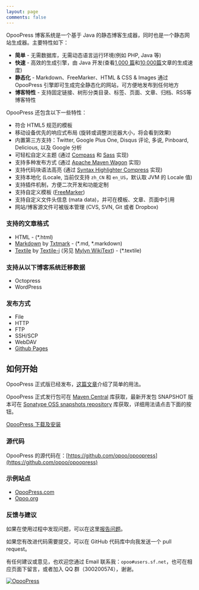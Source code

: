 ```yaml
---
layout: page
comments: false
---
```

OpooPress 博客系统是一个基于 Java 的静态博客生成器，同时也是一个静态网站生成器。主要特性如下：

- **简单** - 无需数据库，无需动态语言运行环境(例如 PHP, Java 等)
- **快速** - 高效的生成引擎，由 Java 开发(查看[1,000 篇](http://opoo.org/why-i-develop-opoopress/)和[10,000篇](http://opoo.org/2014/opoopress-site-generated-in-multi-thread/)文章的生成速度)
- **静态化** - Markdown、FreeMarker、HTML & CSS & Images 通过 OpooPress 引擎即可生成完全静态化的网站，可方便地发布到任何地方
- **博客特性** - 支持固定链接、树形分类目录、标签、页面、文章、归档、RSS等博客特性

OpooPress 还包含以下一些特性：

- 符合 HTML5 规范的模板
- 移动设备优先的响应式布局 (旋转或调整浏览器大小，将会看到效果)
- 内置第三方支持：Twitter, Google Plus One, Disqus 评论, 多说, Pinboard, Delicious, 以及 Google 分析
- 可轻松自定义主题 (通过 [Compass](http://compass-style.org/) 和 [Sass](http://sass-lang.com/) 实现)
- 支持多种发布方式 (通过 [Apache Maven Wagon](http://maven.apache.org/wagon/) 实现)
- 支持代码块语法高亮 (通过 [Syntax Highlighter Compress](http://alexgorbatchev.com/SyntaxHighlighter/) 实现)
- 支持本地化 (Locale, 当前仅支持 `zh_CN` 和 `en_US`，默认取 JVM 的 Locale 值)
- 支持插件机制，方便二次开发和功能定制
- 支持自定义模板 ([FreeMarker](http://www.freemarker.org/))
- 支持自定义文件头信息 (mata data)，并可在模板、文章、页面中引用
- 网站/博客源文件可被版本管理 (CVS, SVN, Git 或者 Dropbox)


### 支持的文章格式
- HTML - (\*.html)
- [Markdown](http://daringfireball.net/projects/markdown/) by [Txtmark](https://github.com/rjeschke/txtmark) - (\*.md, \*.markdown)
- [Textile](http://textile.sitemonks.com/) by [Textile-j](https://java.net/projects/textile-j) (另见 [Mylyn WikiText](http://wiki.eclipse.org/Mylyn/Incubator/WikiText)) - (\*.textile)

### 支持从以下博客系统迁移数据
- Octopress
- WordPress

### 发布方式
- File
- HTTP
- FTP
- SSH/SCP
- WebDAV
- [Github Pages](http://www.opoopress.com/zh/docs/github-pages/)

## 如何开始

OpooPress 正式版已经发布，[这篇文章](http://opoo.org/opoopress-1.0.0-has-been-released/)介绍了简单的用法。

OpooPress 正式发行包可在 [Maven Central](http://search.maven.org/#search%7Cga%7C1%7Corg.opoo.press) 库获取，最新开发包 SNAPSHOT 版本可在 [Sonatype OSS snapshots repository](https://oss.sonatype.org/index.html#nexus-search;quick~org.opoo.press) 库获取，详细用法请点击下面的按钮。

<a class="download-button" href="/zh/download/">OpooPress 下载及安装</a>

### 源代码
OpooPress 的源代码在：[https://github.com/opoo/opoopress](https://github.com/opoo/opoopress)

### 示例站点
- [OpooPress.com](http://www.opoopress.com/)
- [Opoo.org](http://opoo.org/)

### 反馈与建议
如果在使用过程中发现问题，可以在这里[报告问题](https://github.com/opoo/opoopress/issues)。

如果您有改进代码需要提交，可以在 GitHub 代码库中向我发送一个 pull request。

有任何建议或意见，也欢迎您通过 Email 联系我：`opoo#users.sf.net`，也可在相应页面下留言，或者加入 QQ 群（300200574），谢谢。

<a target="_blank" href="http://wp.qq.com/wpa/qunwpa?idkey=b6e7956637297e1fbdea8d93c35780cf4db2319a362a4633855e769d1386400d"><img border="0" src="//www.opoopress.com/group.png" alt="OpooPress" title="OpooPress"></a>
